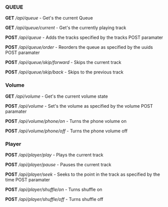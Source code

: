 ### QUEUE

**GET** */api/queue* - Get's the current Queue

**GET** */api/queue/current* - Get's the currently playing track

**POST** */api/queue* - Adds the tracks specified by the tracks POST paramater

**POST** */api/queue/order* - Reorders the queue as specified by the uuids POST paramater

**POST** */api/queue/skip/forward* - Skips the current track

**POST** */api/queue/skip/back* - Skips to the previous track


### Volume

**GET** */api/volume* - Get's the current volume state

**POST** */api/volume* - Set's the volume as specified by the volume POST paramater

**POST** */api/volume/phone/on* - Turns the phone volume on

**POST** */api/volume/phone/off* - Turns the phone volume off


### Player

**POST** */api/player/play* - Plays the current track

**POST** */api/player/pause* - Pauses the current track

**POST** */api/player/seek* - Seeks to the point in the track as specified by the time POST paramater

**POST** */api/player/shuffle/on* - Turns shuffle on

**POST** */api/player/shuffle/off* - Turns shuffle off